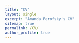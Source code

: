 ```yaml
---
title: "CV"
layout: single
excerpt: "Amanda Perofsky's CV"
sitemap: true
permalink: /CV/
author_profile: true
---
```


<a href="/assets/amanda_perofsky_cv_2017.pdf">
